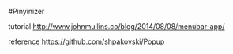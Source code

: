 #Pinyinizer

tutorial
http://www.johnmullins.co/blog/2014/08/08/menubar-app/

reference
https://github.com/shpakovski/Popup

